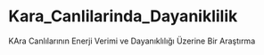# Kara_Canlilarinda_Dayaniklilik
KAra Canlılarının Enerji Verimi ve Dayanıklılığı Üzerine Bir Araştırma
